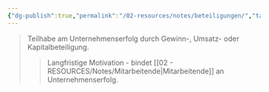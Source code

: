 ```yaml
---
{"dg-publish":true,"permalink":"/02-resources/notes/beteiligungen/","tags":["arbeitsrecht/entgelt"],"noteIcon":"","updated":"2025-09-05T10:12:28.386+02:00"}
---
```


>Teilhabe am Unternehmenserfolg durch Gewinn-, Umsatz- oder Kapitalbeteiligung.
>>Langfristige Motivation - bindet [[02 - RESOURCES/Notes/Mitarbeitende\|Mitarbeitende]] an Unternehmenserfolg.